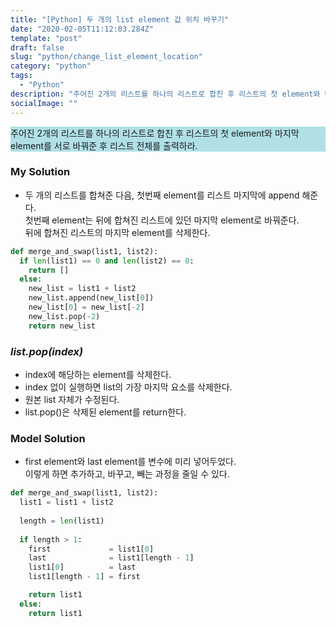 ```yaml
---
title: "[Python] 두 개의 list element 값 위치 바꾸기"
date: "2020-02-05T11:12:03.284Z"
template: "post"
draft: false
slug: "python/change_list_element_location"
category: "python"
tags:
  - "Python"
description: "주어진 2개의 리스트를 하나의 리스트로 합친 후 리스트의 첫 element와 마지막 element를 서로 바꿔준 후 리스트 전체를 출력하라."
socialImage: ""
---
```


<p>
<div style="background-color:PowderBlue">
주어진 2개의 리스트를 하나의 리스트로 합친 후 리스트의 첫 element와 마지막 element를 서로 바꿔준 후 리스트 전체를 출력하라.
</div>

### My Solution

- 두 개의 리스트를 합쳐준 다음, 첫번째 element를 리스트 마지막에 append 해준다.\
첫번째 element는 뒤에 합쳐진 리스트에 있던 마지막 element로 바꿔준다.\
뒤에 합쳐진 리스트의 마지막 element를 삭제한다.

```python
def merge_and_swap(list1, list2):
  if len(list1) == 0 and len(list2) == 0:
    return []
  else:
    new_list = list1 + list2
    new_list.append(new_list[0])
    new_list[0] = new_list[-2]
    new_list.pop(-2)
    return new_list
```

### **_list.pop(index)_**

- index에 해당하는 element를 삭제한다.
- index 없이 실행하면 list의 가장 마지막 요소를 삭제한다.
- 원본 list 자체가 수정된다.
- list.pop()은 삭제된 element를 return한다.

### Model Solution

- first element와 last element를 변수에 미리 넣어두었다.\
이렇게 하면 추가하고, 바꾸고, 빼는 과정을 줄일 수 있다.

```python
def merge_and_swap(list1, list2):
  list1 = list1 + list2
  
  length = len(list1)
  
  if length > 1:
    first             = list1[0]
    last              = list1[length - 1]
    list1[0]          = last
    list1[length - 1] = first

    return list1
  else:
    return list1
```